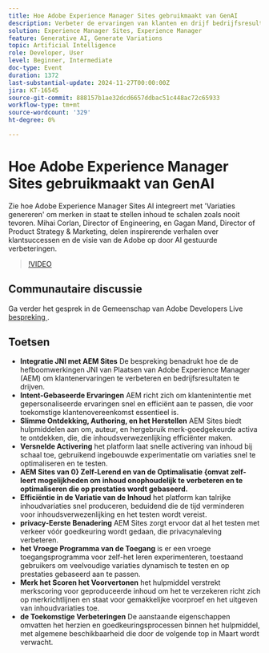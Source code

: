 ```yaml
---
title: Hoe Adobe Experience Manager Sites gebruikmaakt van GenAI
description: Verbeter de ervaringen van klanten en drijf bedrijfsresultaten met Adobe Experience Manager (AEM) Plaatsen, leveraging JNI voor op intent-Gebaseerde ervaringen, slimme inhoudsontdekking, snelle activering, zelf-leert optimalisering, en privacy-eerste het testen, met aanstaande eigenschappen voor dynamische experimenten en merkscoring.
solution: Experience Manager Sites, Experience Manager
feature: Generative AI, Generate Variations
topic: Artificial Intelligence
role: Developer, User
level: Beginner, Intermediate
doc-type: Event
duration: 1372
last-substantial-update: 2024-11-27T00:00:00Z
jira: KT-16545
source-git-commit: 888157b1ae32dcd6657ddbac51c448ac72c65933
workflow-type: tm+mt
source-wordcount: '329'
ht-degree: 0%

---
```



# Hoe Adobe Experience Manager Sites gebruikmaakt van GenAI

Zie hoe Adobe Experience Manager Sites AI integreert met &#39;Variaties genereren&#39; om merken in staat te stellen inhoud te schalen zoals nooit tevoren. Mihai Corlan, Director of Engineering, en Gagan Mand, Director of Product Strategy &amp; Marketing, delen inspirerende verhalen over klantsuccessen en de visie van de Adobe op door AI gestuurde verbeteringen.

>[!VIDEO](https://video.tv.adobe.com/v/3439637/?learn=on&enablevpops)

## Communautaire discussie

Ga verder het gesprek in de Gemeenschap van Adobe Developers Live [ bespreking ](https://adobe.ly/40y5tUG).

## Toetsen

* **Integratie JNI met AEM Sites** De bespreking benadrukt hoe de de hefboomwerkingen JNI van Plaatsen van Adobe Experience Manager (AEM) om klantenervaringen te verbeteren en bedrijfsresultaten te drijven. &#x200B;
* **Intent-Gebaseerde Ervaringen** AEM richt zich om klantenintentie met gepersonaliseerde ervaringen snel en efficiënt aan te passen, die voor toekomstige klantenovereenkomst essentieel is.
* **Slimme Ontdekking, Authoring, en het Herstellen** AEM Sites biedt hulpmiddelen aan om, auteur, en hergebruik merk-goedgekeurde activa te ontdekken, die, die inhoudsverwezenlijking efficiënter maken.
* **Versnelde Activering** het platform laat snelle activering van inhoud bij schaal toe, gebruikend ingebouwde experimentatie om variaties snel te optimaliseren en te testen.
* **AEM Sites van 0&rbrace; Zelf-Lerend en van de Optimalisatie &lbrace;omvat zelf-leert mogelijkheden om inhoud onophoudelijk te verbeteren en te optimaliseren die op prestaties wordt gebaseerd.**
* **Efficiëntie in de Variatie van de Inhoud** het platform kan talrijke inhoudvariaties snel produceren, beduidend die de tijd verminderen voor inhoudsverwezenlijking en het testen wordt vereist. &#x200B;
* **privacy-Eerste Benadering** AEM Sites zorgt ervoor dat al het testen met verkeer vóór goedkeuring wordt gedaan, die privacynaleving verbeteren.
* **het Vroege Programma van de Toegang** is er een vroege toegangsprogramma voor zelf-het leren experimenteren, toestaand gebruikers om veelvoudige variaties dynamisch te testen en op prestaties gebaseerd aan te passen.
* **Merk het Scoren het Voorvertonen** het hulpmiddel verstrekt merkscoring voor geproduceerde inhoud om het te verzekeren richt zich op merkrichtlijnen en staat voor gemakkelijke voorproef en het uitgeven van inhoudvariaties toe.
* **de Toekomstige Verbeteringen** De aanstaande eigenschappen omvatten het herzien en goedkeuringsprocessen binnen het hulpmiddel, met algemene beschikbaarheid die door de volgende top in Maart wordt verwacht. &#x200B;

